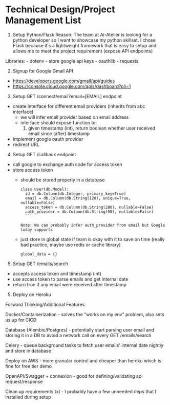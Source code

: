 # Technical Design/Project Management List

1. Setup Python/Flask
  Reason: The team at Ai-Atelier is looking for a python developer so I want to showcase my python skillset. I chose Flask because it's a lightweight framework that is easy to setup and allows me to meet the project requirement (expose API endpoints)

  Libraries:
    - dotenv - store google api keys
    - oauthlib
    - requests


2. Signup for Google Gmail API
  - https://developers.google.com/gmail/api/guides
  - https://console.cloud.google.com/apis/dashboard?pli=1

3. Setup  GET /connect/email?email=[EMAIL] endpoint
  - create interface for different email providers (inherits from abc interface)
    - we will infer email provider based on email address
    - interface should expose function to:
      1. given timestamp (int), return boolean whether user received email since (after) timestamp
  - implement google oauth provider
  - redirect URL

4. Setup GET /callback endpoint
  - call google to exchange auth code for access token
  - store access token
    - should be stored properly in a database

        ```
        class User(db.Model):
          id = db.Column(db.Integer, primary_key=True)
          email = db.Column(db.String(120), unique=True, nullable=False)
          access_token = db.Column(db.String(200), nullable=False)
          auth_provider = db.Column(db.String(50), nullable=False)
          ```

        Note: We can probably infer auth_provider from email but Google today supports

    - just store in global state if team is okay with it to save on time (really bad practice, maybe use redis or cache library)

        `global_data = {} `

5. Setup GET /emails/search
  - accepts access token and timestamp (int)
  - use access token to parse emails and get internal date
  - return true if any email were received after timestamp


5. Deploy on Heroku



Forward Thinking/Additional Features:

Docker/Containerization - solves the "works on my env" problem, also sets us up for CICD

Database (Alembic/Postgres) - potentially start parsing user email and storing it in a DB to avoid a network call on every GET /emails/search

Celery - queue background tasks to fetch user emails' internal date nightly and store in database

Deploy on AWS - more granular control and cheaper than heroku which is fine for free tier demo

OpenAPI/Swagger + connexion - good for defining/validating api request/response

Clean up requirements.txt - I probably have a few unneeded deps that I installed during setup
